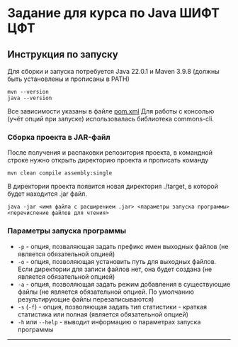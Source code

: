 # Задание для курса по Java ШИФТ ЦФТ

## Инструкция по запуску
Для сборки и запуска потребуется Java 22.0.1 и Maven 3.9.8 (должны быть установлены и прописаны в PATH)
```
mvn --version
java --version
```

Все зависимости указаны в файле [pom.xml](https://github.com/SonaArta/FileFilteringUtility/blob/master/pom.xml)
Для работы с консолью (учёт опций при запуске) использовалась библиотека commons-cli.

### Сборка проекта в JAR-файл
После получения и распаковки репозитория проекта, в командной строке нужно открыть директорию проекта и прописать команду
```
mvn clean compile assembly:single
```
В директории проекта появится новая директория ./target, в которой будет находится .jar файл.
```
java -jar <имя файла с расширением .jar> <параметры запуска программы> <перечисление файлов для чтения>
```
 
### Параметры запуска программы
+ ```-p``` - опция, позваляющая задать префикс имен выходных файлов (не является обязательной опцией)
+ ```-o``` - опция, позволяющая установить путь для выходных файлов. Если директории для записи файлов нет, она будет создана (не является обязательной опцией)
+ ```-a``` - опция, позволяющая задать режим добавления в существующие файлы (не является обязательной опцией. По умолчанию результирующие файлы перезаписываются)
+ ```-s``` (```-f```) - опция, позволяющая задать тип статистики - краткая статистика или полная (является обязательной опцией)
+ ```-h``` или ```--help``` - выводит информацию о параметрах запуска программы
---
